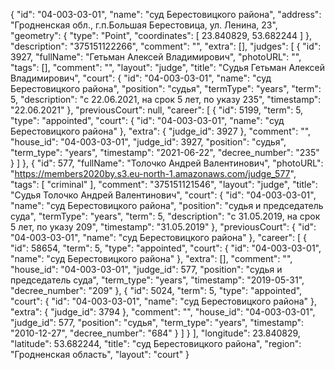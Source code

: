 {
    "id": "04-003-03-01",
    "name": "суд Берестовицкого района",
    "address": "Гродненская обл., г.п.Большая Берестовица, ул. Ленина, 23",
    "geometry": {
        "type": "Point",
        "coordinates": [
            23.840829,
            53.682244
        ]
    },
    "description": "375151122266",
    "comment": "",
    "extra": [],
    "judges": [
        {
            "id": 3927,
            "fullName": "Гетьман Алексей Владимирович",
            "photoURL": "",
            "tags": [],
            "comment": "",
            "layout": "judge",
            "title": "Судья Гетьман Алексей Владимирович",
            "court": {
                "id": "04-003-03-01",
                "name": "суд Берестовицкого района",
                "position": "судья",
                "termType": "years",
                "term": 5,
                "description": "c 22.06.2021, на срок 5 лет, по указу 235",
                "timestamp": "22.06.2021"
            },
            "previousCourt": null,
            "career": [
                {
                    "id": 5199,
                    "term": 5,
                    "type": "appointed",
                    "court": {
                        "id": "04-003-03-01",
                        "name": "суд Берестовицкого района"
                    },
                    "extra": {
                        "judge_id": 3927
                    },
                    "comment": "",
                    "house_id": "04-003-03-01",
                    "judge_id": 3927,
                    "position": "судья",
                    "term_type": "years",
                    "timestamp": "2021-06-22",
                    "decree_number": "235"
                }
            ]
        },
        {
            "id": 577,
            "fullName": "Толочко Андрей Валентинович",
            "photoURL": "https://members2020by.s3.eu-north-1.amazonaws.com/judge_577",
            "tags": [
                "criminal"
            ],
            "comment": "375151121546",
            "layout": "judge",
            "title": "Судья Толочко Андрей Валентинович",
            "court": {
                "id": "04-003-03-01",
                "name": "суд Берестовицкого района",
                "position": "судья и председатель суда",
                "termType": "years",
                "term": 5,
                "description": "c 31.05.2019, на срок 5 лет, по указу 209",
                "timestamp": "31.05.2019"
            },
            "previousCourt": {
                "id": "04-003-03-01",
                "name": "суд Берестовицкого района"
            },
            "career": [
                {
                    "id": 58654,
                    "term": 5,
                    "type": "appointed",
                    "court": {
                        "id": "04-003-03-01",
                        "name": "суд Берестовицкого района"
                    },
                    "extra": [],
                    "comment": "",
                    "house_id": "04-003-03-01",
                    "judge_id": 577,
                    "position": "судья и председатель суда",
                    "term_type": "years",
                    "timestamp": "2019-05-31",
                    "decree_number": "209"
                },
                {
                    "id": 5024,
                    "term": 5,
                    "type": "appointed",
                    "court": {
                        "id": "04-003-03-01",
                        "name": "суд Берестовицкого района"
                    },
                    "extra": {
                        "judge_id": 3794
                    },
                    "comment": "",
                    "house_id": "04-003-03-01",
                    "judge_id": 577,
                    "position": "судья",
                    "term_type": "years",
                    "timestamp": "2010-12-27",
                    "decree_number": "684"
                }
            ]
        }
    ],
    "longitude": 23.840829,
    "latitude": 53.682244,
    "title": "суд Берестовицкого района",
    "region": "Гродненская область",
    "layout": "court"
}